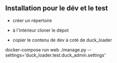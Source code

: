 Installation pour le dév et le test
-----------------------------------

- créer un répertoire

- à l'intérieur cloner le dépot

- copier le contenu de dev à coté de duck_loader

docker-compose run web ./manage.py --settings='duck_loader.test.duck_admin.settings'

